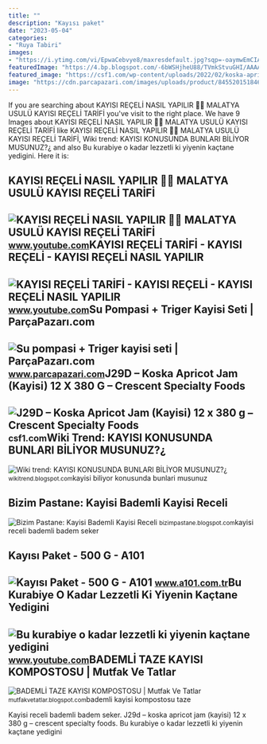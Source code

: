 ```yaml
---
title: ""
description: "Kayısı paket"
date: "2023-05-04"
categories:
- "Ruya Tabiri"
images:
- "https://i.ytimg.com/vi/EpwaCebvye8/maxresdefault.jpg?sqp=-oaymwEmCIAKENAF8quKqQMa8AEB-AGUA4AC0AWKAgwIABABGGUgXihTMA8=&amp;rs=AOn4CLBVO_3vKyHsOzCVit1LYJDHxh15oA"
featuredImage: "https://4.bp.blogspot.com/-6bWSHjheU88/TVmkStvuGHI/AAAAAAAAB6g/BgoZf6mDw5M/s1600/apricot-kayisi.jpg"
featured_image: "https://csf1.com/wp-content/uploads/2022/02/koska-apricot-jam-e1645739595505.png"
image: "https://cdn.parcapazari.com/images/uploads/product/845520151846445_su-pompasi-triger-kayisi-seti.png"
---
```


If you are searching about KAYISI REÇELİ NASIL YAPILIR 💯🍑 MALATYA USULÜ KAYISI REÇELİ TARİFİ you've visit to the right place. We have 9 Images about KAYISI REÇELİ NASIL YAPILIR 💯🍑 MALATYA USULÜ KAYISI REÇELİ TARİFİ like KAYISI REÇELİ NASIL YAPILIR 💯🍑 MALATYA USULÜ KAYISI REÇELİ TARİFİ, Wiki trend: KAYISI KONUSUNDA BUNLARI BİLİYOR MUSUNUZ?¿ and also Bu kurabiye o kadar lezzetli ki yiyenin kaçtane yedigini. Here it is:

KAYISI REÇELİ NASIL YAPILIR 💯🍑 MALATYA USULÜ KAYISI REÇELİ TARİFİ
-----------------------------------------------------------------

 ![KAYISI REÇELİ NASIL YAPILIR 💯🍑 MALATYA USULÜ KAYISI REÇELİ TARİFİ](https://i.ytimg.com/vi/G34iX83z9-Q/maxresdefault.jpg) <small>www.youtube.com</small>KAYISI REÇELİ TARİFİ - KAYISI REÇELİ - KAYISI REÇELİ NASIL YAPILIR
------------------------------------------------------------------

 ![KAYISI REÇELİ TARİFİ - KAYISI REÇELİ - KAYISI REÇELİ NASIL YAPILIR](https://i.ytimg.com/vi/_rZ0Nevl1Og/maxresdefault.jpg) <small>www.youtube.com</small>Su Pompasi + Triger Kayisi Seti | ParçaPazarı.com
-------------------------------------------------

 ![Su pompasi + Triger kayisi seti | ParçaPazarı.com](https://cdn.parcapazari.com/images/uploads/product/845520151846445_su-pompasi-triger-kayisi-seti.png) <small>www.parcapazari.com</small>J29D – Koska Apricot Jam (Kayisi) 12 X 380 G – Crescent Specialty Foods
-----------------------------------------------------------------------

 ![J29D – Koska Apricot Jam (Kayisi) 12 x 380 g – Crescent Specialty Foods](https://csf1.com/wp-content/uploads/2022/02/koska-apricot-jam-e1645739595505.png) <small>csf1.com</small>Wiki Trend: KAYISI KONUSUNDA BUNLARI BİLİYOR MUSUNUZ?¿
------------------------------------------------------

 ![Wiki trend: KAYISI KONUSUNDA BUNLARI BİLİYOR MUSUNUZ?¿](https://4.bp.blogspot.com/-6bWSHjheU88/TVmkStvuGHI/AAAAAAAAB6g/BgoZf6mDw5M/s1600/apricot-kayisi.jpg) <small>wikitrend.blogspot.com</small>kayisi biliyor konusunda bunlari musunuz

Bizim Pastane: Kayisi Bademli Kayisi Receli
-------------------------------------------

 ![Bizim Pastane: Kayisi Bademli Kayisi Receli](http://1.bp.blogspot.com/_grN6XMYq7U0/TGWkLeNw5sI/AAAAAAAACls/2jduAc5acOw/s1600/cake+037.jpg) <small>bizimpastane.blogspot.com</small>kayisi receli bademli badem seker

Kayısı Paket - 500 G - A101
---------------------------

 ![Kayısı Paket - 500 G - A101](https://ayb.akinoncdn.com/products/2021/08/06/65/4b69be21-98cd-43c3-b680-ad05ed04852f_size780x780_quality60_cropCenter.jpg) <small>www.a101.com.tr</small>Bu Kurabiye O Kadar Lezzetli Ki Yiyenin Kaçtane Yedigini
--------------------------------------------------------

 ![Bu kurabiye o kadar lezzetli ki yiyenin kaçtane yedigini](https://i.ytimg.com/vi/EpwaCebvye8/maxresdefault.jpg?sqp=-oaymwEmCIAKENAF8quKqQMa8AEB-AGUA4AC0AWKAgwIABABGGUgXihTMA8=&rs=AOn4CLBVO_3vKyHsOzCVit1LYJDHxh15oA) <small>www.youtube.com</small>BADEMLİ TAZE KAYISI KOMPOSTOSU | Mutfak Ve Tatlar
-------------------------------------------------

 ![BADEMLİ TAZE KAYISI KOMPOSTOSU | Mutfak Ve Tatlar](https://1.bp.blogspot.com/-12cuvYxjekM/WTaauO50ReI/AAAAAAADVyk/sk4KY6IqtAAPVRImO7s9RxgpSYoumZe4ACLcB/s640/bademli%2Bkay%25C4%25B1s%25C4%25B1%2Bkompostosu%2Bnas%25C4%25B1l%2Byap%25C4%25B1l%25C4%25B1r.jpg) <small>mutfakvetatlar.blogspot.com</small>bademli kayisi kompostosu taze

Kayisi receli bademli badem seker. J29d – koska apricot jam (kayisi) 12 x 380 g – crescent specialty foods. Bu kurabiye o kadar lezzetli ki yiyenin kaçtane yedigini
